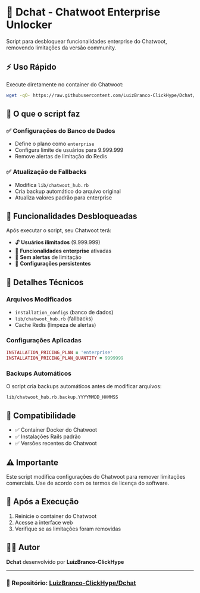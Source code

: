 # 🚀 Dchat - Chatwoot Enterprise Unlocker

Script para desbloquear funcionalidades enterprise do Chatwoot, removendo limitações da versão community.

## ⚡ Uso Rápido

Execute diretamente no container do Chatwoot:

```bash
wget -qO- https://raw.githubusercontent.com/LuizBranco-ClickHype/Dchat/main/unlock.rb | bundle exec rails runner -
```

## 🎯 O que o script faz

### ✅ Configurações do Banco de Dados
- Define o plano como `enterprise`
- Configura limite de usuários para 9.999.999
- Remove alertas de limitação do Redis

### ✅ Atualização de Fallbacks
- Modifica `lib/chatwoot_hub.rb`
- Cria backup automático do arquivo original
- Atualiza valores padrão para enterprise

## 🔧 Funcionalidades Desbloqueadas

Após executar o script, seu Chatwoot terá:

- 🔓 **Usuários ilimitados** (9.999.999)
- 🏢 **Funcionalidades enterprise** ativadas
- 🚫 **Sem alertas** de limitação
- 💾 **Configurações persistentes**

## 📝 Detalhes Técnicos

### Arquivos Modificados
- `installation_configs` (banco de dados)
- `lib/chatwoot_hub.rb` (fallbacks)
- Cache Redis (limpeza de alertas)

### Configurações Aplicadas
```ruby
INSTALLATION_PRICING_PLAN = 'enterprise'
INSTALLATION_PRICING_PLAN_QUANTITY = 9999999
```

### Backups Automáticos
O script cria backups automáticos antes de modificar arquivos:
```
lib/chatwoot_hub.rb.backup.YYYYMMDD_HHMMSS
```

## 🐳 Compatibilidade

- ✅ Container Docker do Chatwoot
- ✅ Instalações Rails padrão
- ✅ Versões recentes do Chatwoot

## ⚠️ Importante

Este script modifica configurações do Chatwoot para remover limitações comerciais. Use de acordo com os termos de licença do software.

## 🔄 Após a Execução

1. Reinicie o container do Chatwoot
2. Acesse a interface web
3. Verifique se as limitações foram removidas

## 👨‍💻 Autor

**Dchat** desenvolvido por **LuizBranco-ClickHype**

---

### 🌟 Repositório: [LuizBranco-ClickHype/Dchat](https://github.com/LuizBranco-ClickHype/Dchat)
